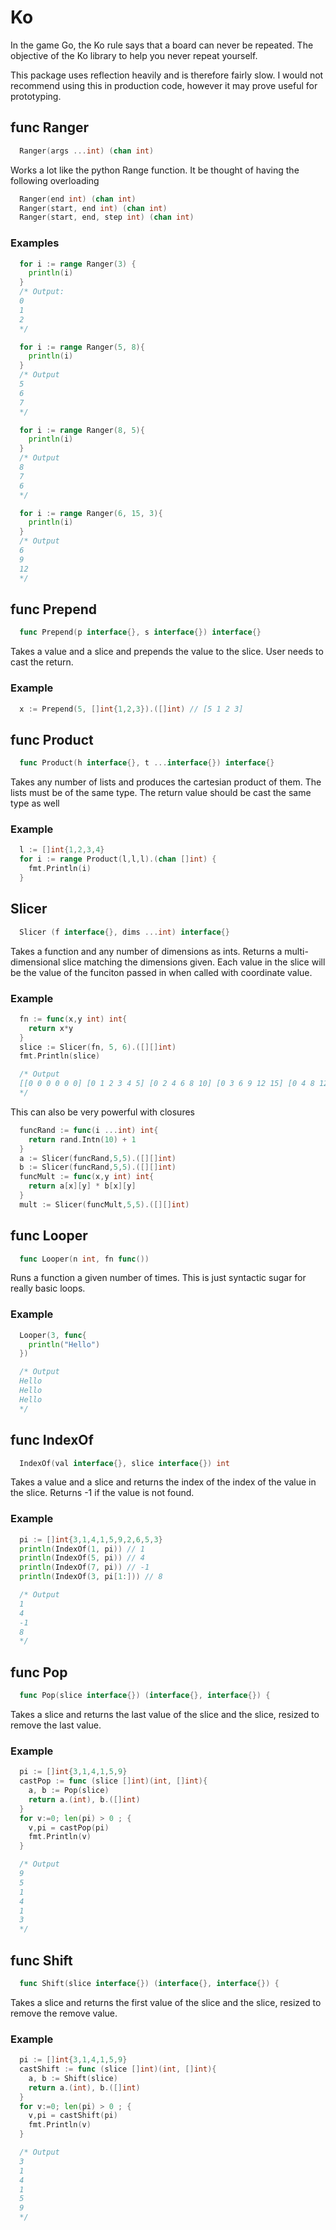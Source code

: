 # Ko
In the game Go, the Ko rule says that a board can never be repeated. The objective of the Ko library to help you never repeat yourself.

This package uses reflection heavily and is therefore fairly slow. I would not recommend using this in production code, however it may prove useful for prototyping.

## func Ranger
```go
  Ranger(args ...int) (chan int)
```
Works a lot like the python Range function. It be thought of having the following overloading
```go
  Ranger(end int) (chan int)
  Ranger(start, end int) (chan int)
  Ranger(start, end, step int) (chan int)
```

### Examples

```go
  for i := range Ranger(3) {
    println(i)
  }
  /* Output:
  0
  1
  2
  */

  for i := range Ranger(5, 8){
    println(i)
  }
  /* Output
  5
  6
  7
  */

  for i := range Ranger(8, 5){
    println(i)
  }
  /* Output
  8
  7
  6
  */

  for i := range Ranger(6, 15, 3){
    println(i)
  }
  /* Output
  6
  9
  12
  */
```

## func Prepend
```go
  func Prepend(p interface{}, s interface{}) interface{}
```
Takes a value and a slice and prepends the value to the slice. User needs to cast the return.

### Example
```go
  x := Prepend(5, []int{1,2,3}).([]int) // [5 1 2 3]
```

## func Product
```go
  func Product(h interface{}, t ...interface{}) interface{}
```
Takes any number of lists and produces the cartesian product of them. The lists must be of the same type. The return value should be cast the same type as well

### Example
```go
  l := []int{1,2,3,4}
  for i := range Product(l,l,l).(chan []int) {
    fmt.Println(i)
  }
```

## Slicer
```go
  Slicer (f interface{}, dims ...int) interface{}
```

Takes a function and any number of dimensions as ints. Returns a multi-dimensional slice matching the dimensions given. Each value in the slice will be the value of the funciton passed in when called with coordinate value.


### Example
```go
  fn := func(x,y int) int{
    return x*y
  }
  slice := Slicer(fn, 5, 6).([][]int)
  fmt.Println(slice)

  /* Output
  [[0 0 0 0 0 0] [0 1 2 3 4 5] [0 2 4 6 8 10] [0 3 6 9 12 15] [0 4 8 12 16 20]]
  */
```

This can also be very powerful with closures
```go
  funcRand := func(i ...int) int{
    return rand.Intn(10) + 1
  }
  a := Slicer(funcRand,5,5).([][]int)
  b := Slicer(funcRand,5,5).([][]int)
  funcMult := func(x,y int) int{
    return a[x][y] * b[x][y]
  }
  mult := Slicer(funcMult,5,5).([][]int)
```

## func Looper
```go
  func Looper(n int, fn func())
```
Runs a function a given number of times. This is just syntactic sugar for really basic loops.

### Example
```go
  Looper(3, func{
    println("Hello")
  })

  /* Output
  Hello
  Hello
  Hello
  */
```
## func IndexOf
```go
  IndexOf(val interface{}, slice interface{}) int
```

Takes a value and a slice and returns the index of the index of the value in the slice. Returns -1 if the value is not found.

### Example
```go
  pi := []int{3,1,4,1,5,9,2,6,5,3}
  println(IndexOf(1, pi)) // 1
  println(IndexOf(5, pi)) // 4
  println(IndexOf(7, pi)) // -1
  println(IndexOf(3, pi[1:])) // 8

  /* Output
  1
  4
  -1
  8
  */
```

## func Pop
```go
  func Pop(slice interface{}) (interface{}, interface{}) {
```

Takes a slice and returns the last value of the slice and the slice, resized to remove the last value.

### Example
```go
  pi := []int{3,1,4,1,5,9}
  castPop := func (slice []int)(int, []int){
    a, b := Pop(slice)
    return a.(int), b.([]int)
  }
  for v:=0; len(pi) > 0 ; {
    v,pi = castPop(pi)
    fmt.Println(v)
  }

  /* Output
  9
  5
  1
  4
  1
  3
  */
```

## func Shift
```go
  func Shift(slice interface{}) (interface{}, interface{}) {
```

Takes a slice and returns the first value of the slice and the slice, resized to remove the remove value.

### Example
```go
  pi := []int{3,1,4,1,5,9}
  castShift := func (slice []int)(int, []int){
    a, b := Shift(slice)
    return a.(int), b.([]int)
  }
  for v:=0; len(pi) > 0 ; {
    v,pi = castShift(pi)
    fmt.Println(v)
  }

  /* Output
  3
  1
  4
  1
  5
  9
  */
```